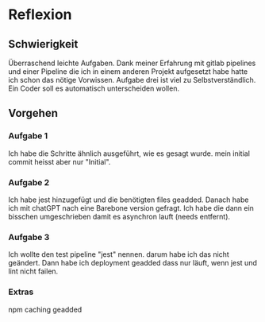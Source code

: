 # Reflexion

## Schwierigkeit
Überraschend leichte Aufgaben. Dank meiner Erfahrung mit gitlab pipelines und einer Pipeline die
ich in einem anderen Projekt aufgesetzt habe hatte ich schon das nötige Vorwissen. Aufgabe drei
ist viel zu Selbstverständlich. Ein Coder soll es automatisch unterscheiden wollen.

## Vorgehen
### Aufgabe 1
Ich habe die Schritte ähnlich ausgeführt, wie es gesagt wurde. mein initial commit heisst aber nur "Initial".

### Aufgabe 2
Ich habe jest hinzugefügt und die benötigten files geadded. Danach habe ich mit chatGPT nach eine Barebone version gefragt.
Ich habe die dann ein bisschen umgeschrieben damit es asynchron lauft (needs entfernt).

### Aufgabe 3
Ich wollte den test pipeline "jest" nennen. darum habe ich das nicht geändert. Dann habe ich deployment geadded dass nur 
läuft, wenn jest und lint nicht failen.

### Extras
npm caching geadded
